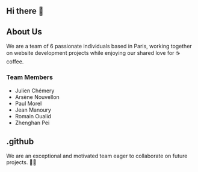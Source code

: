 ## Hi there 👋

## About Us

We are a team of 6 passionate individuals based in Paris, working together on website development projects while enjoying our shared love for ☕️ coffee.

### Team Members
- Julien Chémery
- Arsène Nouvellon
- Paul Morel
- Jean Manoury
- Romain Oualid
- Zhenghan Pei

## .github
We are an exceptional and motivated team eager to collaborate on future projects. 💼✨
